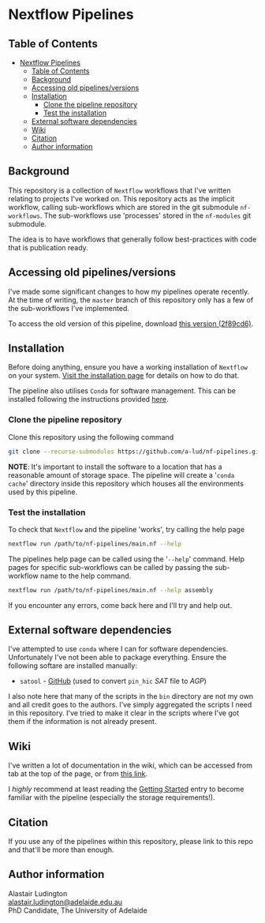 # Nextflow Pipelines

## Table of Contents

<!--ts-->
- [Nextflow Pipelines](#nextflow-pipelines)
  - [Table of Contents](#table-of-contents)
  - [Background](#background)
  - [Accessing old pipelines/versions](#accessing-old-pipelinesversions)
  - [Installation](#installation)
    - [Clone the pipeline repository](#clone-the-pipeline-repository)
    - [Test the installation](#test-the-installation)
  - [External software dependencies](#external-software-dependencies)
  - [Wiki](#wiki)
  - [Citation](#citation)
  - [Author information](#author-information)
<!--te-->

## Background

This repository is a collection of `Nextflow` workflows that I've written relating
to projects I've worked on. This repository acts as the implicit workflow, calling
sub-workflows which are stored in the git submodule `nf-workflows`. The sub-workflows
use 'processes' stored in the `nf-modules` git submodule.

The idea is to have workflows that generally follow best-practices with code that
is publication ready.

## Accessing old pipelines/versions

I've made some significant changes to how my pipelines operate recently. At the time of writing,
the `master` branch of this repository only has a few of the sub-workflows I've implemented.

To access the old version of this pipeline, download [this version (2f89cd6)][VERSION].

## Installation

Before doing anything, ensure you have a working installation of `Nextflow` on your system.
[Visit the installation page][INSTALL] for details on how to do that.

The pipeline also utilises `Conda` for software management. This can be installed following
the instructions provided [here][CONDA].

### Clone the pipeline repository

Clone this repository using the following command

```bash
git clone --recurse-submodules https://github.com/a-lud/nf-pipelines.git
```

**NOTE**: It's important to install the software to a location that has a reasonable amount of storage space.
The pipeline will create a '`conda cache`' directory inside this repository which houses all the environments
used by this pipeline.

### Test the installation

To check that `Nextflow` and the pipeline 'works', try calling the help page

```bash
nextflow run /path/to/nf-pipelines/main.nf --help
```

The pipelines help page can be called using the '`--help`' command. Help pages for specific
sub-workflows can be called by passing the sub-workflow name to the help command.

```bash
nextflow run /path/to/nf-pipelines/main.nf --help assembly
```

If you encounter any errors, come back here and I'll try and help out.

## External software dependencies

I've attempted to use `conda` where I can for software dependencies. Unfortunately I've not been
able to package everything. Ensure the following softare are installed manually:

- `satool` - [GitHub][SATOOL] (used to convert `pin_hic` *SAT* file to *AGP*)

I also note here that many of the scripts in the `bin` directory are not my own and all
credit goes to the authors. I've simply aggregated the scripts I need in this repository.
I've tried to make it clear in the scripts where I've got them if the information is not
already present.

## Wiki

I've written a lot of documentation in the wiki, which can be accessed from tab at the top of the
page, or from [this link][WIKI].

I *highly* recommend at least reading the [Getting Started][GETSTART] entry to become
familiar with the pipeline (especially the storage requirements!).

## Citation

If you use any of the pipelines within this repository, please link to this
repo and that'll be more than enough.

## Author information

Alastair Ludington  
alastair.ludington@adelaide.edu.au  
PhD Candidate, The University of Adelaide

[INSTALL]: https://www.nextflow.io/docs/latest/getstarted.html
[CONDA]: https://docs.conda.io/projects/conda/en/latest/user-guide/install/index.html
[MSA]: https://github.com/a-lud/nf-pipelines/wiki/Multiple-Sequence-Alignment
[ETE]: https://github.com/a-lud/nf-pipelines/wiki/CodeML---ETE3-implementation
[HYPHY]: https://github.com/a-lud/nf-pipelines/wiki/HyPhy
[TRAN]: https://github.com/a-lud/nf-pipelines/wiki/Trascriptome-Curation
[ASSEMBLY]: https://github.com/a-lud/nf-pipelines/wiki/Genome-Assembly
[VERSION]: https://github.com/a-lud/nf-pipelines/tree/2f89cd605320afe77ce384743ff6cd840ba38bde
[WIKI]: https://github.com/a-lud/nf-pipelines/wiki
[GETSTART]: https://github.com/a-lud/nf-pipelines/wiki/Getting-Started
[SATOOL]: https://github.com/dfguan/satool